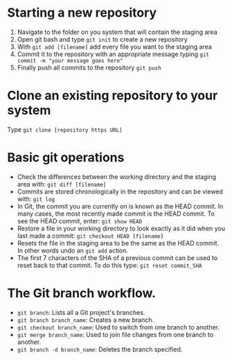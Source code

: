 ﻿# Starting a new repository
1. Navigate to the folder on you system that will contain the staging area
2. Open git bash and type ```git init``` to create a new repository
3. With ```git add [filename]``` add every file you want to the staging area
4. Commit it to the repository with an appropriate message typing ```git commit -m "your message goes here"```
5. Finally push all commits to the repository ```git push```

# Clone an existing repository to your system
Type ```git clone [repository https URL]```

# Basic git operations
* Check the differences between the working directory and the staging area with: ```git diff [filename]```
* Commits are stored chronologically in the repository and can be viewed with: ```git log```
* In Git, the commit you are currently on is known as the HEAD commit. In many cases, the most recently made commit is the HEAD commit.
To see the HEAD commit, enter: ```git show HEAD```
* Restore a file in your working directory to look exactly as it did when you last made a commit: ```git checkout HEAD [filename] ```
* Resets the file in the staging area to be the same as the HEAD commit. In other words undo an ```git add``` action.
* The first 7 characters of the SHA of a previous commit can be used to reset back to that commit. To do this type: ```git reset commit_SHA```


# The Git branch workflow.
* ```git branch```: Lists all a Git project's branches.
* ```git branch branch_name```: Creates a new branch.
* ```git checkout branch_name```: Used to switch from one branch to another.
* ```git merge branch_name```: Used to join file changes from one branch to another.
* ```git branch -d branch_name```: Deletes the branch specified.

